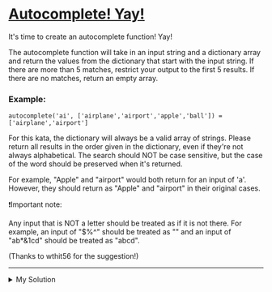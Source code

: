 # [Autocomplete! Yay!](https://www.codewars.com/kata/5389864ec72ce03383000484)

It's time to create an autocomplete function! Yay!

The autocomplete function will take in an input string and a dictionary array and return the values from the dictionary that start with the input string. If there are more than 5 matches, restrict your output to the first 5 results. If there are no matches, return an empty array.

### Example:

```
autocomplete('ai', ['airplane','airport','apple','ball']) = ['airplane','airport']
```

For this kata, the dictionary will always be a valid array of strings. Please return all results in the order given in the dictionary, even if they're not always alphabetical. The search should NOT be case sensitive, but the case of the word should be preserved when it's returned.

For example, "Apple" and "airport" would both return for an input of 'a'. However, they should return as "Apple" and "airport" in their original cases.

❗Important note:

Any input that is NOT a letter should be treated as if it is not there. For example, an input of "$%^" should be treated as "" and an input of "ab\*&1cd" should be treated as "abcd".

(Thanks to wthit56 for the suggestion!)

---

<details><summary>My Solution</summary>

```js
function autocomplete(input, dictionary) {
  let output = [] // Array to store autocomplete suggestions

  // Remove non-alphabetic characters from the input
  input = input.replace(/[^a-zA-Z-]/g, '')

  // Iterate through the dictionary to find matches for the input
  for (let i = 0; i < dictionary.length; i++) {
    // Compare the input with the beginning of each dictionary entry (case-insensitive)
    if (
      input.toUpperCase().localeCompare(dictionary[i].substring(0, input.length).toUpperCase()) === 0 &&
      output.length < 5
    ) {
      // If there is a match and the output array is not full, add the entry to the output
      output.push(dictionary[i])
    }
  }

  return output // Return the array of autocomplete suggestions
}
```

</details>
